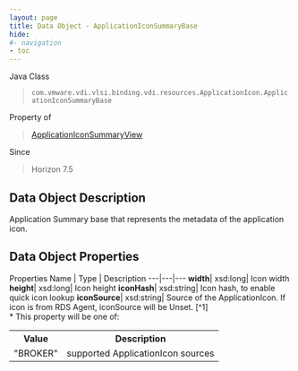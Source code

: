 ```yaml
---
layout: page
title: Data Object - ApplicationIconSummaryBase
hide:
#- navigation
- toc
---
```






Java Class
> `com.vmware.vdi.vlsi.binding.vdi.resources.ApplicationIcon.ApplicationIconSummaryBase`

Property of
> [ApplicationIconSummaryView](vdi.resources.ApplicationIcon.ApplicationIconSummaryView.md#field_detail)

Since
> Horizon 7.5


## Data Object Description

Application Summary base that represents the metadata of the application icon.

## Data Object Properties
Properties
Name |  Type |  Description
---|---|---
**width**|  xsd:long|  Icon width
**height**|  xsd:long|  Icon height
**iconHash**|  xsd:string|  Icon hash, to enable quick icon lookup
**iconSource**|  xsd:string|  Source of the ApplicationIcon. If icon is from RDS Agent, iconSource will be Unset. [^1] <br>* This property will be one of:<br><table><tr><th>Value</th><th>Description</th></tr><tr><td>"BROKER"</td><td>supported ApplicationIcon sources</td></tr></table>


 
